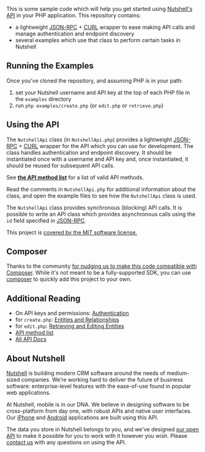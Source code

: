 This is some sample code which will help you get started using [Nutshell's API](http://nutshell.com/api) in your PHP application. This repository contains:

* a lightweight [JSON-RPC](http://json-rpc.org/) + [CURL](http://php.net/manual/en/book.curl.php) wrapper to ease making API calls and manage authentication and endpoint discovery
* several examples which use that class to perform certain tasks in Nutshell

## Running the Examples

Once you've cloned the repository, and assuming PHP is in your path:

1. set your Nutshell username and API key at the top of each PHP file in the `examples` directory
2. run `php examples/create.php` (or `edit.php` or `retrieve.php`)

## Using the API

The `NutshellApi` class (in `NutshellApi.php`) provides a lightweight [JSON-RPC](http://json-rpc.org/) + [CURL](http://php.net/manual/en/book.curl.php) wrapper for the API which you can use for development. The class handles authentication and endpoint discovery. It should be instantiated once with a username and API key and, once instantiated, it should be reused for subsequent API calls.

See **[the API method list](http://www.nutshell.com/api/detail/class_nut___api___core.html)** for a list of valid API methods.

Read the comments in `NutshellApi.php` for additional information about the class, and open the example files to see how the `NutshellApi` class is used.

The `NutshellApi` class provides synchronous (blocking) API calls. It is possible to write an API class which provides asynchronous calls using the `id` field specified in [JSON-RPC](http://groups.google.com/group/json-rpc/web/json-rpc-2-0).

This project is [covered by the MIT software license.](LICENSE.txt)

## Composer

Thanks to the community [for nudging us to make this code compatible with Composer](https://github.com/nutshellcrm/nutshell-api-php/pull/5). While it's not meant to be a fully-supported SDK, you can use [composer](https://getcomposer.org/) to quickly add this project to your own.

## Additional Reading

* On API keys and permissions: [Authentication](http://www.nutshell.com/api/authentication.html)
* for `create.php`: [Entities and Relationships](http://www.nutshell.com/api/entities-relationships.html)
* for `edit.php`: [Retrieving and Editing Entities](http://www.nutshell.com/api/retrieving-editing.html)
* [API method list](http://www.nutshell.com/api/detail/class_nut___api___core.html)
* [All API Docs](http://www.nutshell.com/api/)

## About Nutshell

[Nutshell](http://nutshell.com) is building modern CRM software around the needs of medium-sized companies. We’re working hard to deliver the future of business software: enterprise-level features with the ease-of-use found in popular web applications.

At Nutshell, mobile is in our DNA. We believe in designing software to be cross-platform from day one, with robust APIs and native user interfaces. Our [iPhone](http://itunes.apple.com/us/app/nutshell/id337938121?mt=8) and [Android](https://play.google.com/store/apps/details?id=com.nutshell.crm) applications are built using this API.

The data you store in Nutshell belongs to you, and we've designed [our open API](http://nutshell.com/api) to make it possible for you to work with it however you wish. Please [contact us](http://www.nutshell.com/support/) with any questions on using the API.
